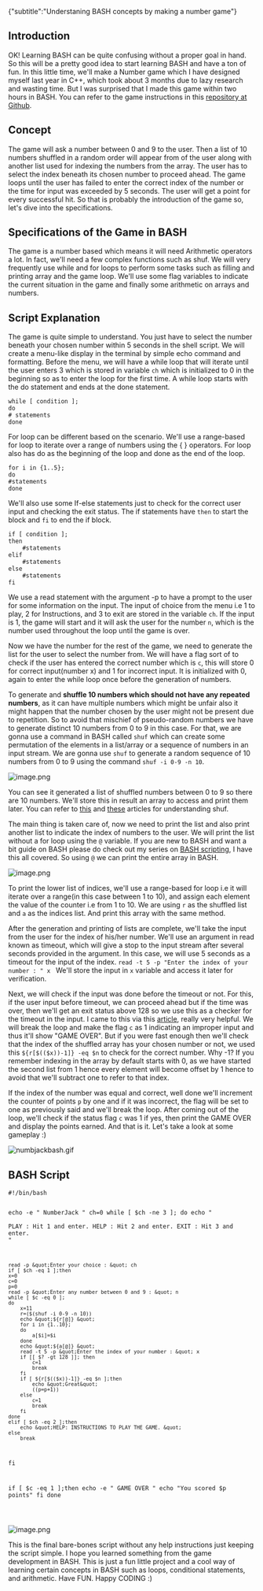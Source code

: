 {"subtitle":"Understaning BASH concepts by making a number game"}

<h2>Introduction</h2>
<p>OK! Learning BASH can be quite confusing without a proper goal in hand. So this will be a pretty good idea to start learning BASH and have a ton of fun. In this little time, we'll make a Number game which I have designed myself last year in C++, which took about 3 months due to lazy research and wasting time. But I was surprised that I made this game within two hours in BASH. You can refer to the game instructions in this  <a href="https://github.com/Mr-Destructive/NumberJack">repository at Github</a>.</p>
<h2>Concept</h2>
<p>The game will ask a number between 0 and 9 to the user. Then a list of 10 numbers shuffled in a random order will appear from of the user along with another list used for indexing the numbers from the array. The user has to select the index beneath its chosen number to proceed ahead. The game loops until the user has failed to enter the correct index of the number or the time for input was exceeded by 5 seconds. The user will get a point for every successful hit. So that is probably the introduction of the game so, let's dive into the specifications.</p>
<h2>Specifications of the Game in BASH</h2>
<p>The game is a number based which means it will need Arithmetic operators a lot. In fact, we'll need a few complex functions such as shuf. We will very frequently use while and for loops to perform some tasks such as filling and printing array and the game loop. We'll use some flag variables to indicate the current situation in the game and finally some arithmetic on arrays and numbers.</p>
<h2>Script Explanation</h2>
<p>The game is quite simple to understand. You just have to select the number beneath your chosen number within 5 seconds in the shell script. We will create a menu-like display in the terminal by simple echo command and formatting. Before the menu, we will have a while loop that will iterate until the user enters 3 which is stored in variable <code>ch</code> which is initialized to 0 in the beginning so as to enter the loop for the first time. A while loop starts with the do statement and ends at the done statement.</p>
<pre><code class="language-bash">while [ condition ];
do 
# statements
done
</code></pre>
<p>For loop can be different based on the scenario. We'll use a range-based for loop to iterate over a range of numbers using the { } operators. For loop also has do as the beginning of the loop and done as the end of the loop.</p>
<pre><code class="language-bash">for i in {1..5};
do 
#statements
done
</code></pre>
<p>We'll also use some If-else statements just to check for the correct user input and checking the exit status. The if statements have <code>then</code> to start the block and <code>fi</code> to end the if block.</p>
<pre><code class="language-bash">if [ condition ];
then
    #statements
elif
    #statements
else
    #statements
fi
</code></pre>
<p>We use a read statement with the argument -p to have a prompt to the user for some information on the input. The input of choice from the menu i.e 1 to play, 2 for Instructions, and 3 to exit are stored in the variable <code>ch</code>. If the input is 1, the game will start and it will ask the user for the number <code>n</code>, which is the number used throughout the loop until the game is over.</p>
<p>Now we have the number for the rest of the game, we need to generate the list for the user to select the number from. We will have a flag sort of to check if the user has entered the correct number which is <code>c</code>, this will store 0 for correct input(number x) and 1 for incorrect input. It is initialized with 0, again to enter the while loop once before the generation of numbers.</p>
<p>To generate and <strong>shuffle 10 numbers which should not have any repeated numbers</strong>, as it can have multiple numbers which might be unfair also it might happen that the number chosen by the user might not be present due to repetition. So to avoid that mischief of pseudo-random numbers we have to generate distinct 10 numbers from 0 to 9 in this case. For that, we are gonna use a command in BASH called <code>shuf</code> which can create some permutation of the elements in a list/array or a sequence of numbers in an input stream. We are gonna use <code>shuf</code> to generate a random sequence of 10 numbers from 0 to 9 using the command <code>shuf -i 0-9 -n 10</code>.</p>
<p><img src="https://cdn.hashnode.com/res/hashnode/image/upload/v1625748675622/1Li6h3_vX.png" alt="image.png"></p>
<p>You can see it generated a list of shuffled numbers between 0 to 9 so there are 10 numbers. We'll store this in result an array to access and print them later. You can refer to  <a href="https://www.geeksforgeeks.org/shuf-command-in-linux-with-examples/">this</a>  and  <a href="https://www.howtoforge.com/linux-shuf-command/">these</a>  articles for understanding shuf.</p>
<p>The main thing is taken care of, now we need to print the list and also print another list to indicate the index of numbers to the user. We will print the list without a for loop using the <code>@</code> variable. If you are new to BASH and want a bit guide on BASH please do check out my series on  <a href="https://techstructiveblog.hashnode.dev/series/bash-scripting">BASH scripting</a>, I have this all covered. So using <code>@</code> we can print the entire array in BASH.</p>
<p><img src="https://cdn.hashnode.com/res/hashnode/image/upload/v1625749273007/hf_y4Fm53.png" alt="image.png"></p>
<p>To print the lower list of indices, we'll use a range-based for loop i.e it will iterate over a range(in this case between 1 to 10), and assign each element the value of the counter i.e from 1 to 10. We are using <code>r</code> as the shuffled list and <code>a</code> as the indices list. And print this array with the same method.</p>
<p>After the generation and printing of lists are complete, we'll take the input from the user for the index of his/her number. We'll use an argument in read known as timeout, which will give a stop to the input stream after several seconds provided in the argument. In this case, we will use 5 seconds as a timeout for the input of the index. <code>read -t 5 -p &quot;Enter the index of your number : &quot; x </code>
We'll store the input in <code>x</code> variable and access it later for verification.</p>
<p>Next, we will check if the input was done before the timeout or not. For this, if the user input before timeout, we can proceed ahead but if the time was over, then we'll get an exit status above 128 so we use this as a checker for the timeout in the input. I came to this via this  <a href="https://www.linux.org/threads/exit-script-by-timeout-if-delay-of-read-input-in-command-line.15905/">article</a>, really very helpful. We will break the loop and make the flag <code>c</code> as 1 indicating an improper input and thus it'll show &quot;GAME OVER&quot;. But if you were fast enough then we'll check that the index of the shuffled array has your chosen number or not, we used this <code>${r[$(($x))-1]} -eq $n</code> to check for the correct number. Why -1? If you remember indexing in the array by default starts with 0, as we have started the second list from 1 hence every element will become offset by 1 hence to avoid that we'll subtract one to refer to that index.</p>
<p>If the index of the number was equal and correct, well done we'll increment the counter of points <code>p</code> by one and if it was incorrect, the flag will be set to one as previously said and we'll break the loop. After coming out of the loop, we'll check if the status flag <code>c</code> was 1 if yes, then print the GAME OVER and display the points earned. And that is it. Let's take a look at some gameplay :)</p>
<p><img src="https://cdn.hashnode.com/res/hashnode/image/upload/v1625753634816/CCUD8OD_K.gif" alt="numbjackbash.gif"></p>
<h2>BASH Script</h2>
<pre><code class="language-bash">#!/bin/bash

echo -e &quot;
 NumberJack 
&quot;
ch=0
while [ $ch -ne 3 ];
do
	echo  &quot;  
		 PLAY : Hit 1 and enter.
		 HELP : Hit 2 and enter.
		 EXIT : Hit 3 and enter.
		 &quot;

	read -p &quot;Enter your choice : &quot; ch
	if [ $ch -eq 1 ];then
	x=0
	c=0
	p=0
	read -p &quot;Enter any number between 0 and 9 : &quot; n
	while [ $c -eq 0 ];
	do
		x=11
		r=($(shuf -i 0-9 -n 10))
		echo &quot;${r[@]} &quot;
		for i in {1..10};
		do
			a[$i]=$i	
		done
		echo &quot;${a[@]} &quot;
		read -t 5 -p &quot;Enter the index of your number : &quot; x
		if [[ $? -gt 128 ]]; then 
			c=1
			break
		fi
		if [ ${r[$(($x))-1]} -eq $n ];then
			echo &quot;Great&quot;
			((p=p+1))
		else
			c=1
			break
		fi
	done
	elif [ $ch -eq 2 ];then
		echo &quot;HELP: INSTRUCTIONS TO PLAY THE GAME. &quot;
	else
		break
fi

if [ $c -eq 1 ];then
			echo -e &quot;
GAME OVER
&quot;
			echo &quot;You scored $p points&quot;
fi
		done

</code></pre>
<p><img src="https://cdn.hashnode.com/res/hashnode/image/upload/v1625753738352/qBDF1PFQG.png" alt="image.png"></p>
<p>This is the final bare-bones script without any help instructions just keeping the script simple. I hope you learned something from the game development in BASH. This is just a fun little project and a cool way of learning certain concepts in BASH such as loops, conditional statements, and arithmetic. Have FUN. Happy CODING :)</p>
